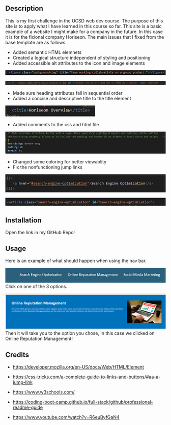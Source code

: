 # <First-Challenge>

## Description

This is my first challenge in the UCSD web dev course. The purpose of this site is to apply what I have learned in this course so far. This site is a basic
example of a website I might make for a company in the future. In this case it is for the fixional company Horiseon. The main issues that I fixed from the base
template are as follows:
- Added semantic HTML elemnets
- Created a logical structure independent of styling and positioning
- Added accessible alt attributes to the icon and image elements

![alt text background](readme-assets/images/alt%20tex%20background.PNG)

![alt text image](readme-assets/images/alt%20text%20image.PNG)

- Made sure heading attributes fall in sequential order
- Added a concise and descriptive title to the title element

![title element](readme-assets/images/title%20element.PNG)

- Added comments to the css and html file

![comment example](readme-assets/images/description%20example.PNG)

- Changed some coloring for better viewablity
- Fix the nonfunctioning jump links

![jumplink 1](readme-assets/images/jump%20link%201.PNG)

![jumplink 2](readme-assets/images/jump%20link%202.PNG)


## Installation

Open the link in my GitHub Repo!

## Usage

Here is an example of what should happen when using the nav bar.

![nav bar 1](readme-assets/images/nav%20bar.PNG)
Click on one of the 3 options.

![nav bar destination](readme-assets/images/nav%20bar%20destination.PNG)
Then it will take you to the option you chose, In this case we clicked on Online Reputation Management!

## Credits

- https://developer.mozilla.org/en-US/docs/Web/HTML/Element

- https://css-tricks.com/a-complete-guide-to-links-and-buttons/#aa-a-jump-link

- https://www.w3schools.com/

- https://coding-boot-camp.github.io/full-stack/github/professional-readme-guide

- https://www.youtube.com/watch?v=R6euByfGaN4
